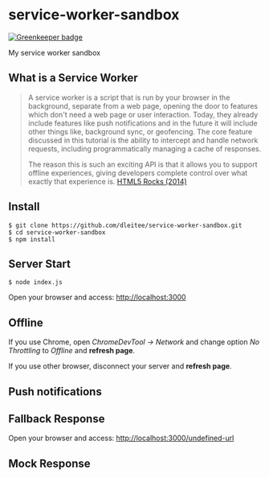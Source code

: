 # service-worker-sandbox

[![Greenkeeper badge](https://badges.greenkeeper.io/dleitee/service-worker-sandbox.svg)](https://greenkeeper.io/)

My service worker sandbox

## What is a Service Worker

> A service worker is a script that is run by your browser in the background, separate from a web page, opening the door to features which don't need a web page or user interaction. Today, they already include features like push notifications and in the future it will include other things like, background sync, or geofencing. The core feature discussed in this tutorial is the ability to intercept and handle network requests, including programmatically managing a cache of responses.
> 
> The reason this is such an exciting API is that it allows you to support offline experiences, giving developers complete control over what exactly that experience is. [HTML5 Rocks (2014)](http://www.html5rocks.com/en/tutorials/service-worker/introduction/)

## Install

```
$ git clone https://github.com/dleitee/service-worker-sandbox.git
$ cd service-worker-sandbox
$ npm install
```

## Server Start 

```
$ node index.js
```

Open your browser and access: [http://localhost:3000](http://localhost:3000)

## Offline

If you use Chrome, open *ChromeDevTool -> Network* and change option *No Throttling* to *Offline* and **refresh page**.

If you use other browser, disconnect your server and **refresh page**.

## Push notifications

## Fallback Response

Open your browser and access: [http://localhost:3000/undefined-url](http://localhost:3000/undefined-url)

## Mock Response

